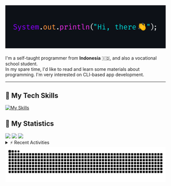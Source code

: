 <!-- Header Badges -->
<!--
[![Profile Views](https://komarev.com/ghpvc/?username=mitsuki31&color=blue&label=PROFILE+VIEWS)](https://github.com/mitsuki31)
[![Follow](https://img.shields.io/twitter/url?url=https%3A%2F%2Ftwitter.com%2Fryuumitsuki31)](https://twitter.com/ryuumitsuki31)
-->

<h2><img src="images/hi_there.png"/></h2>

I'm a self-taught programmer from **Indonesia** 🇮🇩, and also a vocational school student.  
In my spare time, I'd like to read and learn some materials about programming. I'm very interested on CLI-based app development.

---

## 👾 My Tech Skills

[![My Skills](https://skillicons.dev/icons?i=py,c,cpp,java,js,ts,css,sass,html,bash,arduino)](https://skillicons.dev)


## 🔭 My Statistics

<picture id="stats">
    <source 
            srcset="https://github-readme-stats.vercel.app/api?username=mitsuki31&show_icons=true&theme=tokyonight&include_all_commits=true&show_private=falsee&hide=stars"
            media="(prefers-color-scheme: dark)"
    />
    <source
            srcset="https://github-readme-stats.vercel.app/api?username=mitsuki31&show_icons=true&include_all_commits=true&show_private=false&hide=stars"
            media="(prefers-color-scheme: light), (prefers-color-scheme: no-preference)"
    />
    <img src="https://github-readme-stats.vercel.app/api?username=mitsuki31&show_icons=true&include_all_commits=true&show_private=false&hide=stars" />
</picture>

<picture id="top-langs">
    <source
            srcset="https://github-readme-stats.vercel.app/api/top-langs/?username=mitsuki31&layout=donut&theme=tokyonight&count_private=true&langs_count=10"
            media="(prefers-color-scheme: dark)"
    />
    <source
            srcset="https://github-readme-stats.vercel.app/api/top-langs/?username=mitsuki31&layout=donut&count_private=true&langs_count=10"
            media="(prefers-color-scheme: light), (prefers-color-scheme: no-preference)"
    />
    <img src="https://github-readme-stats.vercel.app/api/top-langs/?username=mitsuki31&layout=donut&langs_count=10&count_private=true" />
</picture>

<picture id="profile-summary">
    <source
            srcset="https://github-profile-summary-cards.vercel.app/api/cards/profile-details?username=mitsuki31&theme=tokyonight"
            media="(prefers-color-scheme: dark)"
    />
    <source
            srcset="https://github-profile-summary-cards.vercel.app/api/cards/profile-details?username=mitsuki31&theme=github"
            media="(prefers-color-scheme: light), (prefers-color-scheme: no-preference)"
    />
    <img src="https://github-profile-summary-cards.vercel.app/api/cards/profile-details?username=mitsuki31" />
</picture>

<br/>


<details>
<summary>⚡ Recent Activities</summary>

<!--START_SECTION:activity-->
1. 💪 Opened PR [#12](https://github.com/mitsuki31/ytmp3-js/pull/12) in [mitsuki31/ytmp3-js](https://github.com/mitsuki31/ytmp3-js)
2. 🎉 Merged PR [#11](https://github.com/mitsuki31/ytmp3-js/pull/11) in [mitsuki31/ytmp3-js](https://github.com/mitsuki31/ytmp3-js)
3. 💪 Opened PR [#11](https://github.com/mitsuki31/ytmp3-js/pull/11) in [mitsuki31/ytmp3-js](https://github.com/mitsuki31/ytmp3-js)
4. 🗣 Commented on [#1299](https://github.com/fent/node-ytdl-core/issues/1299#issuecomment-2230664840) in [fent/node-ytdl-core](https://github.com/fent/node-ytdl-core)
5. 🗣 Commented on [#1299](https://github.com/fent/node-ytdl-core/issues/1299#issuecomment-2230662476) in [fent/node-ytdl-core](https://github.com/fent/node-ytdl-core)
6. 🗣 Commented on [#1295](https://github.com/fent/node-ytdl-core/issues/1295#issuecomment-2222018856) in [fent/node-ytdl-core](https://github.com/fent/node-ytdl-core)
7. 🗣 Commented on [#1299](https://github.com/fent/node-ytdl-core/issues/1299#issuecomment-2222012883) in [fent/node-ytdl-core](https://github.com/fent/node-ytdl-core)
8. 🗣 Commented on [#1295](https://github.com/fent/node-ytdl-core/issues/1295#issuecomment-2219934195) in [fent/node-ytdl-core](https://github.com/fent/node-ytdl-core)
9. 🚀 Published release [temppath@0.3.1](https://github.com/mitsuki31/temppath/releases/tag/v0.3.1) in [mitsuki31/temppath](https://github.com/mitsuki31/temppath)
10. 🚀 Published release [v0.3.0](https://github.com/mitsuki31/temppath/releases/tag/v0.3.0) in [mitsuki31/temppath](https://github.com/mitsuki31/temppath)
<!--END_SECTION:activity-->

</details>

<picture>
  <!-- For dark theme -->
  <source
    srcset="https://raw.githubusercontent.com/mitsuki31/mitsuki31/output/github-snake-dark.svg"
    media="(prefers-color-scheme: dark)"
  />
  <!-- For light theme -->
  <source
    srcset="https://raw.githubusercontent.com/mitsuki31/mitsuki31/output/github-snake.svg"
    media="(prefers-color-scheme: light)"
  />
  <!-- Default -->
  <img
    alt="GitHub Contribution Grid Snake"
    src="https://raw.githubusercontent.com/mitsuki31/mitsuki31/output/github-snake.svg"
  />
</picture>
